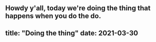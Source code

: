 Howdy y'all, today we're doing the thing that happens when you do the do.
---
title: "Doing the thing"
date: 2021-03-30
---
